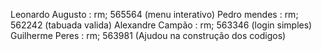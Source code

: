 Leonardo Augusto : rm; 565564 (menu interativo)
Pedro mendes : rm; 562242 (tabuada valida)
Alexandre Campão : rm; 563346 (login simples)
Guilherme Peres : rm; 563981 (Ajudou na construção dos codigos)
